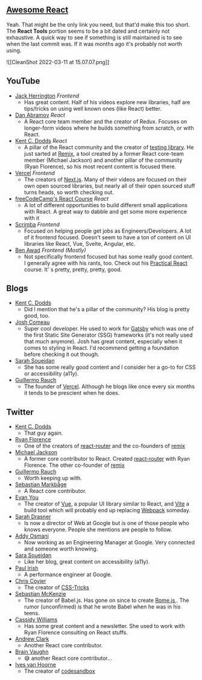 ## [Awesome React](https://github.com/enaqx/awesome-react)

Yeah. That might be the only link you need, but that'd make this too short. The **React Tools** portion seems to be a bit dated and certainly not exhaustive. A quick way to see if something is still maintained is to see when the last commit was. If it was months ago it's probably not worth using.

![[CleanShot 2022-03-11 at 15.07.07.png]]

## YouTube

- [Jack Herrington](https://www.youtube.com/c/JackHerrington) _Frontend_
  - Has great content. Half of his videos explore new libraries, half are tips/tricks on using well known ones (like React) better.
- [Dan Abramov](https://www.youtube.com/c/DanAbramov8) _React_
  - A React core team member and the creator of Redux. Focuses on longer-form videos where he builds something from scratch, or with React.
- [Kent C. Dodds](https://www.youtube.com/c/KentCDodds-vids) _React_
  - A pillar of the React community and the creator of [testing library](https://testing-library.com/). He just sarted at [Remix](https://remix.run/), a tool created by a former React core-team member (Michael Jackson) and another pillar of the community (Ryan Florence), so his most recent content is focused there.
- [Vercel](https://www.youtube.com/c/VercelHQ/videos) _Frontend_
  - The creators of [Next.js](https://nextjs.org/). Many of their videos are focused on their own open sourced libraries, but nearly all of their open sourced stuff turns heads, so worth checking out.
- [freeCodeCamp's React Course](https://youtu.be/bMknfKXIFA8) _React_
  - A lot of different opportunities to build different small applications with React. A great way to dabble and get some more experience with it
- [Scrimba](https://www.youtube.com/c/Scrimba) _Frontend_
  - Focused on helping people get jobs as Engineers/Developers. A lot of it frontend focused. Doesn't seem to have a ton of content on UI libraries like React, Vue, Svelte, Angular, etc.
- [Ben Awad](https://www.youtube.com/c/BenAwad97) _Frontend (Mostly)_
  - Not specifically frontend focused but has some really good content. I generally agree with his rants, too. Check out his [Practical React](https://youtube.com/playlist?list=PLN3n1USn4xlntqksY83W3997mmQPrUmqM) course. It' s pretty, pretty, pretty, good.

## Blogs

- [Kent C. Dodds](https://kentcdodds.com/blog)
  - Did I mention that he's a pillar of the community? His blog is pretty good, too.
- [Josh Comeau](https://www.joshwcomeau.com/)
  - Super cool developer. He used to work for [Gatsby](https://www.gatsbyjs.com/) which was one of the first Static Site Generator (SSG) frameworks (it's not really used that much anymore). Josh has great content, especially when it comes to styling in React. I'd recommend getting a foundation before checking it out though.
- [Sarah Soueidan](https://www.sarasoueidan.com/blog/)
  - She has some really good content and I consider her a go-to for CSS or accessibility (a11y).
- [Guillermo Rauch](https://rauchg.com/)
  - The founder of [Vercel](https://vercel.com). Although he blogs like once every six months it tends to be prescient when he does.

## Twitter

- [Kent C. Dodds](https://twitter.com/kentcdodds)
  - That guy again.
- [Ryan Florence](https://twitter.com/ryanflorence)
  - One of the creators of [react-router](https://reactrouter.com/) and the co-founders of [remix](https://remix.run)
- [Michael Jackson](https://twitter.com/mjackson)
  - A former core contributor to React. Created [react-router](https://reactrouter.com/) with Ryan Florence. The other co-founder of [remix](https://remix.run)
- [Guillermo Rauch](https://twitter.com/rauchg)
  - Worth keeping up with.
- [Sebastian Markbåge](https://twitter.com/sebmarkbage)
  - A React core contributor.
- [Evan You](https://twitter.com/youyuxi)
  - The creator of [Vue](https://vuejs.org), a popular UI library similar to React, and [Vite](https://vitejs.dev/) a build tool which will probably end up replacing [Webpack](https://webpack.js.org/) someday.
- [Sarah Drasner](https://twitter.com/sarah_edo)
  - Is now a director of Web at Google but is one of those people who knows everyone. People she mentions are people to follow.
- [Addy Osmani](https://twitter.com/addyosmani)
  - Now working as an Engineering Manager at Google. Very connected and someone worth knowing.
- [Sara Soueidan](https://twitter.com/SaraSoueidan)
  - Like her blog, great content on accessibility (a11y).
- [Paul Irish](https://twitter.com/paul_irish)
  - A performance engineer at Google.
- [Chris Coyier](https://twitter.com/chriscoyier)
  - The creator of [CSS-Tricks](https://css-tricks.com)
- [Sebastian McKenzie](https://twitter.com/sebmck)
  - The creator of Babel.js. Has gone on since to create [ Rome.js ](https://rome.tools/). The rumor (unconfirmed) is that he wrote Babel when he was in his teens.
- [Cassidy Williams](https://twitter.com/cassidoo)
  - Has some great content and a newsletter. She used to work with Ryan Florence consulting on React stuffs.
- [Andrew Clark](https://twitter.com/acdlite)
  - Another React core contributor.
- [Brain Vaughn](https://twitter.com/brian_d_vaughn)
  - 😅 another React core contributor...
- [Ives van Hoorne](https://twitter.com/CompuIves)
  - The creator of [codesandbox](https://codesandbox.io)
